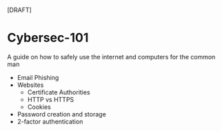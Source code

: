 [DRAFT]

# Cybersec-101
A guide on how to safely use the internet and computers for the common man
- Email Phishing
- Websites
  - Certificate Authorities
  - HTTP vs HTTPS
  - Cookies
- Password creation and storage
- 2-factor authentication

